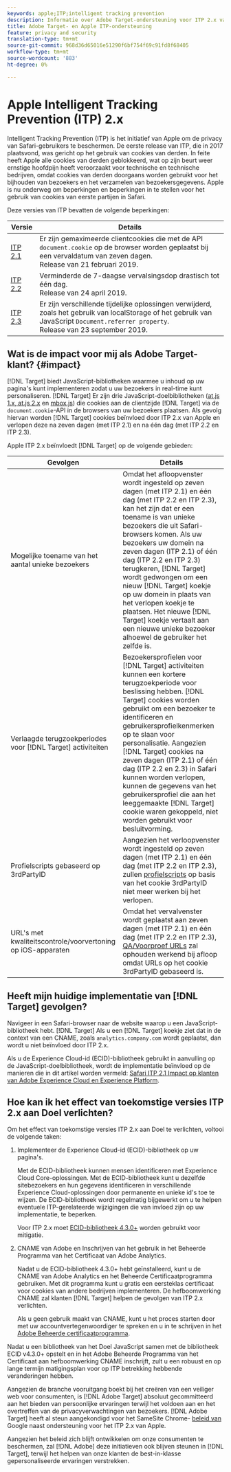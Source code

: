 ```yaml
---
keywords: apple;ITP;intelligent tracking prevention
description: Informatie over Adobe Target-ondersteuning voor ITP 2.x van Apple via de Experience Cloud ID-bibliotheek 4.3.
title: Adobe Target- en Apple ITP-ondersteuning
feature: privacy and security
translation-type: tm+mt
source-git-commit: 968d36d65016e51290f6bf754f69c91fd8f68405
workflow-type: tm+mt
source-wordcount: '883'
ht-degree: 0%

---
```



# Apple Intelligent Tracking Prevention (ITP) 2.x

Intelligent Tracking Prevention (ITP) is het initiatief van Apple om de privacy van Safari-gebruikers te beschermen. De eerste release van ITP, die in 2017 plaatsvond, was gericht op het gebruik van cookies van derden. In feite heeft Apple alle cookies van derden geblokkeerd, wat op zijn beurt weer ernstige hoofdpijn heeft veroorzaakt voor technische en technische bedrijven, omdat cookies van derden doorgaans worden gebruikt voor het bijhouden van bezoekers en het verzamelen van bezoekersgegevens. Apple is nu onderweg om beperkingen en beperkingen in te stellen voor het gebruik van cookies van eerste partijen in Safari.

Deze versies van ITP bevatten de volgende beperkingen:

| Versie | Details |
| --- | --- |
| [ITP 2.1](https://webkit.org/blog/8613/intelligent-tracking-prevention-2-1/) | Er zijn gemaximeerde clientcookies die met de API `document.cookie` op de browser worden geplaatst bij een vervaldatum van zeven dagen.<br>Release van 21 februari 2019. |
| [ITP 2.2](https://webkit.org/blog/8828/intelligent-tracking-prevention-2-2/) | Verminderde de 7-daagse vervalsingsdop drastisch tot één dag.<br>Release van 24 april 2019. |
| [ITP 2.3](https://webkit.org/blog/9521/intelligent-tracking-prevention-2-3/) | Er zijn verschillende tijdelijke oplossingen verwijderd, zoals het gebruik van localStorage of het gebruik van JavaScript `Document.referrer property`.<br>Release van 23 september 2019. |

## Wat is de impact voor mij als Adobe Target-klant? {#impact}

[!DNL Target] biedt JavaScript-bibliotheken waarmee u inhoud op uw pagina&#39;s kunt implementeren zodat u uw bezoekers in real-time kunt personaliseren.  [!DNL Target] Er zijn drie JavaScript-doelbibliotheken ([at.js 1.x, at.js 2.x](/help/c-implementing-target/c-implementing-target-for-client-side-web/c-how-atjs-works/how-atjs-works.md) en [mbox.js](/help/c-implementing-target/c-implementing-target-for-client-side-web/t-mbox-download/mbox-download.md)) die cookies aan de clientzijde [!DNL Target] via de `document.cookie`-API in de browsers van uw bezoekers plaatsen. Als gevolg hiervan worden [!DNL Target] cookies beïnvloed door ITP 2.x van Apple en verlopen deze na zeven dagen (met ITP 2.1) en na één dag (met ITP 2.2 en ITP 2.3).

Apple ITP 2.x beïnvloedt [!DNL Target] op de volgende gebieden:

| Gevolgen | Details |
| --- | --- |
| Mogelijke toename van het aantal unieke bezoekers | Omdat het afloopvenster wordt ingesteld op zeven dagen (met ITP 2.1) en één dag (met ITP 2.2 en ITP 2.3), kan het zijn dat er een toename is van unieke bezoekers die uit Safari-browsers komen. Als uw bezoekers uw domein na zeven dagen (ITP 2.1) of één dag (ITP 2.2 en ITP 2.3) terugkeren, [!DNL Target] wordt gedwongen om een nieuw [!DNL Target] koekje op uw domein in plaats van het verlopen koekje te plaatsen. Het nieuwe [!DNL Target] koekje vertaalt aan een nieuwe unieke bezoeker alhoewel de gebruiker het zelfde is. |
| Verlaagde terugzoekperiodes voor [!DNL Target] activiteiten | Bezoekersprofielen voor [!DNL Target] activiteiten kunnen een kortere terugzoekperiode voor beslissing hebben. [!DNL Target] cookies worden gebruikt om een bezoeker te identificeren en gebruikersprofielkenmerken op te slaan voor personalisatie. Aangezien [!DNL Target] cookies na zeven dagen (ITP 2.1) of één dag (ITP 2.2 en 2.3) in Safari kunnen worden verlopen, kunnen de gegevens van het gebruikersprofiel die aan het leeggemaakte [!DNL Target] cookie waren gekoppeld, niet worden gebruikt voor besluitvorming. |
| Profielscripts gebaseerd op 3rdPartyID | Aangezien het verloopvenster wordt ingesteld op zeven dagen (met ITP 2.1) en één dag (met ITP 2.2 en ITP 2.3), zullen [profielscripts](/help/c-target/c-visitor-profile/profile-parameters.md) op basis van het cookie 3rdPartyID niet meer werken bij het verlopen. |
| URL&#39;s met kwaliteitscontrole/voorvertoning op iOS-apparaten | Omdat het vervalvenster wordt geplaatst aan zeven dagen (met ITP 2.1) en één dag (met ITP 2.2 en ITP 2.3), [QA/Voorproef URLs](/help/c-activities/c-activity-qa/activity-qa.md) zal ophouden werkend bij afloop omdat URLs op het cookie 3rdPartyID gebaseerd is. |

## Heeft mijn huidige implementatie van [!DNL Target] gevolgen?

Navigeer in een Safari-browser naar de website waarop u een JavaScript-bibliotheek hebt. [!DNL Target] Als u een [!DNL Target] koekje ziet dat in de context van een CNAME, zoals `analytics.company.com` wordt geplaatst, dan wordt u niet beïnvloed door ITP 2.x.

Als u de Experience Cloud-id (ECID)-bibliotheek gebruikt in aanvulling op de JavaScript-doelbibliotheek, wordt de implementatie beïnvloed op de manieren die in dit artikel worden vermeld: [Safari ITP 2.1 Impact op klanten van Adobe Experience Cloud en Experience Platform](https://medium.com/adobetech/safari-itp-2-1-impact-on-adobe-experience-cloud-customers-9439cecb55ac).

## Hoe kan ik het effect van toekomstige versies ITP 2.x aan Doel verlichten?

Om het effect van toekomstige versies ITP 2.x aan Doel te verlichten, voltooi de volgende taken:

1. Implementeer de Experience Cloud-id (ECID)-bibliotheek op uw pagina&#39;s.

   Met de ECID-bibliotheek kunnen mensen identificeren met Experience Cloud Core-oplossingen. Met de ECID-bibliotheek kunt u dezelfde sitebezoekers en hun gegevens identificeren in verschillende Experience Cloud-oplossingen door permanente en unieke id&#39;s toe te wijzen. De ECID-bibliotheek wordt regelmatig bijgewerkt om u te helpen eventuele ITP-gerelateerde wijzigingen die van invloed zijn op uw implementatie, te beperken.

   Voor ITP 2.x moet [ECID-bibliotheek 4.3.0+](https://experienceleague.adobe.com/docs/id-service/using/release-notes/release-notes.html) worden gebruikt voor mitigatie.

1. CNAME van Adobe en Inschrijven van het gebruik in het Beheerde Programma van het Certificaat van Adobe Analytics.

   Nadat u de ECID-bibliotheek 4.3.0+ hebt geïnstalleerd, kunt u de CNAME van Adobe Analytics en het Beheerde Certificaatprogramma gebruiken. Met dit programma kunt u gratis een eersteklas certificaat voor cookies van andere bedrijven implementeren. De hefboomwerking CNAME zal klanten [!DNL Target] helpen de gevolgen van ITP 2.x verlichten.

   Als u geen gebruik maakt van CNAME, kunt u het proces starten door met uw accountvertegenwoordiger te spreken en u in te schrijven in het [Adobe Beheerde certificaatprogramma](https://experienceleague.adobe.com/docs/core-services/interface/ec-cookies/cookies-first-party.html#adobe-managed-certificate-program).

Nadat u een bibliotheek van het Doel JavaScript samen met de bibliotheek ECID v4.3.0+ opstelt en in het Adobe Beheerde Programma van het Certificaat aan hefboomwerking CNAME inschrijft, zult u een robuust en op lange termijn matigingsplan voor op ITP betrekking hebbende veranderingen hebben.

Aangezien de branche vooruitgang boekt bij het creëren van een veiliger web voor consumenten, is [!DNL Adobe Target] absoluut gecommitteerd aan het bieden van persoonlijke ervaringen terwijl het voldoen aan en het overtreffen van de privacyverwachtingen van bezoekers. [!DNL Adobe Target] heeft al steun aangekondigd voor het SameSite Chrome- [beleid van ](/help/c-implementing-target/c-considerations-before-you-implement-target/c-privacy/google-chrome-samesite-cookie-policies.md) Google naast ondersteuning voor het ITP 2.x van Apple.

Aangezien het beleid zich blijft ontwikkelen om onze consumenten te beschermen, zal [!DNL Adobe] deze initiatieven ook blijven steunen in [!DNL Target], terwijl het helpen van onze klanten de best-in-klasse gepersonaliseerde ervaringen verstrekken.
